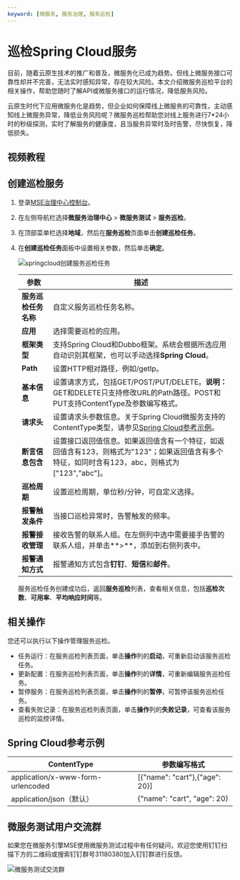 ```yaml
---
keyword: [微服务, 服务治理, 服务巡检]
---
```


# 巡检Spring Cloud服务

目前，随着云原生技术的推广和普及，微服务化已成为趋势。但线上微服务接口可靠性却并不完善，无法实时感知异常，存在较大风险。本文介绍微服务巡检平台的相关操作，帮助您随时了解API或微服务接口的运行情况，降低服务风险。

云原生时代下应用微服务化是趋势，但企业如何保障线上微服务的可靠性，主动感知线上微服务异常，降低业务风险呢？微服务巡检帮助您对线上服务进行7\*24小时的秒级探测，实时了解服务的健康度，且当服务异常时及时告警，尽快恢复，降低损失。

## 视频教程



## 创建巡检服务

1.  登录[MSE治理中心控制台](https://mse.console.aliyun.com/?spm=a2c4g.11186623.2.13.f90a6a60WiEx0N#/msc/home)。

2.  在左侧导航栏选择**微服务治理中心** \> **微服务测试** \> **服务巡检**。

3.  在顶部菜单栏选择**地域**，然后在**服务巡检**页面单击**创建巡检任务**。

4.  在**创建巡检任务**面板中设置相关参数，然后单击**确定**。

    ![springcloud创建服务巡检任务](https://static-aliyun-doc.oss-accelerate.aliyuncs.com/assets/img/zh-CN/5547579061/p182309.png)

    |参数|描述|
    |--|--|
    |**服务巡检任务名称**|自定义服务巡检任务名称。|
    |**应用**|选择需要巡检的应用。|
    |**框架类型**|支持Spring Cloud和Dubbo框架。系统会根据所选应用自动识别其框架，也可以手动选择**Spring Cloud**。|
    |**Path**|设置HTTP相对路径，例如/getIp。|
    |**基本信息**|设置请求方式，包括GET/POST/PUT/DELETE。**说明：** GET和DELETE只支持修改URL的Path路径。POST和PUT支持ContentType及参数编写格式。 |
    |**请求头**|设置请求头参数信息。关于Spring Cloud微服务支持的ContentType类型，请参见[Spring Cloud参考示例](#section_hdt_8wi_8np)。|
    |**断言信息包含**|设置接口返回值信息。如果返回值含有一个特征，如返回值含有123，则格式为"123"；如果返回值含有多个特征，如同时含有123，abc，则格式为\["123","abc"\]。|
    |**巡检周期**|设置巡检周期，单位秒/分钟，可自定义选择。|
    |**报警触发条件**|当接口巡检异常时，告警触发的频率。|
    |**报警接收管理**|接收告警的联系人组。在左侧列中选中需要接手告警的联系人组，并单击**\>**，添加到右侧列表中。|
    |**报警通知方式**|报警通知方式包含**钉钉**、**短信**和**邮件**。|

    服务巡检任务创建成功后，返回**服务巡检**列表，查看相关信息，包括**巡检次数**、**可用率**、**平均响应时间**等。


## 相关操作

您还可以执行以下操作管理服务巡检。

-   任务运行：在服务巡检列表页面，单击**操作**列的**启动**，可重新启动该服务巡检任务。
-   更新配置：在服务巡检列表页面，单击**操作**列的**详情**，可重新编辑服务巡检任务。
-   暂停服务：在服务巡检列表页面，单击**操作**列的**暂停**，可暂停该服务巡检任务。
-   查看失败记录：在服务巡检列表页面，单击**操作**列的**失败记录**，可查看该服务巡检的监控详情。

## Spring Cloud参考示例

|ContentType|参数编写格式|
|-----------|------|
|application/x-www-form-urlencoded|\[\{"name": "cart"\},\{"age": 20\}\]|
|application/json（默认）|\{"name": "cart", "age": 20\}|

## 微服务测试用户交流群

如果您在微服务引擎MSE使用微服务测试过程中有任何疑问，欢迎您使用钉钉扫描下方的二维码或搜索钉钉群号31180380加入钉钉群进行反馈。

![微服务测试交流群](https://static-aliyun-doc.oss-accelerate.aliyuncs.com/assets/img/zh-CN/9780389061/p181621.png)

